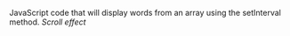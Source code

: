 
JavaScript code that will display words from an array using the setInterval method. *Scroll effect*
